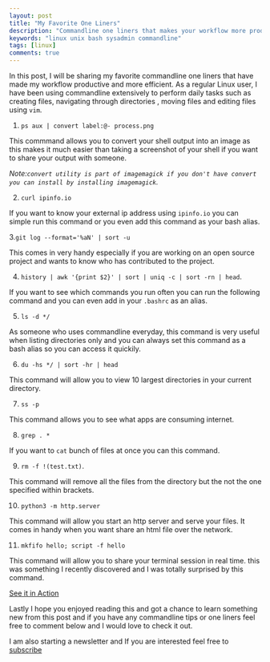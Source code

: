```yaml
---
layout: post
title: "My Favorite One Liners"
description: "Commandline one liners that makes your workflow more productive"
keywords: "linux unix bash sysadmin commandline"
tags: [linux]
comments: true
---
```


In this post, I will be sharing my favorite commandline one liners that have made my workflow productive and more efficient. As a regular Linux user, I have been using commandline extensively to perform daily tasks such as creating files, navigating through directories , moving files and editing files using `vim`.

1. `ps aux | convert label:@- process.png`

This commmand allows you to convert your shell output into an image as this makes it much easier than taking a screenshot of your shell if you want to share your output with someone.

_Note:`convert utility is part of imagemagick if you don't have convert you can install by installing imagemagick`._


2. `curl ipinfo.io`

If you want to know your external ip address using `ipinfo.io` you can simple run this command or you even add this command as your bash alias.

3.`git log --format='%aN' | sort -u`

This comes in very handy especially if you are working on an open source project and wants to know who has contributed to the project.

4. `history | awk '{print $2}' | sort | uniq -c | sort -rn | head`.

If you want to see which commands you run often you can run the following command and you can even add in your `.bashrc` as an alias.

5. `ls -d */`

As someone who uses commandline everyday, this command is very useful when listing directories only and you can always set this command as a bash alias so you can access it quickily.

6. `du -hs */ | sort -hr | head`

This command will allow you to view 10 largest directories in your current directory.

7. `ss -p`

This command allows you to see what apps are consuming internet.

8. `grep . *`

If you want to `cat` bunch of files at once you can this command.


9. `rm -f !(test.txt)`.

This command will remove all the files from the directory but the not the one specified within brackets.

10. `python3 -m http.server`

This command will allow you start an http server and serve your files. It comes in handy when you want share an html file over the network.

11. `mkfifo hello; script -f hello`

This command will allow you to share your terminal session in real time. this was something I recently discovered and I was totally surprised by this command.

[See it in Action](https://www.youtube.com/watch?v=4YK9Qb3PVS0&t=24s)


Lastly I hope you enjoyed reading this and got a chance to learn something new from this post and if you have any commandline tips or one liners feel free to comment below and I would love to check it out.

I am also starting a newsletter and If you are interested feel free to 
[subscribe](https://devconsole.substack.com/p/coming-soon?r=qu6c&utm_campaign=post&utm_medium=web&utm_source=copy)